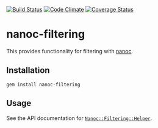 [![Build Status](https://travis-ci.org/nanoc/nanoc-filtering.png)](https://travis-ci.org/nanoc/nanoc-filtering)
[![Code Climate](https://codeclimate.com/github/nanoc/nanoc-filtering.png)](https://codeclimate.com/github/nanoc/nanoc-filtering)
[![Coverage Status](https://coveralls.io/repos/nanoc/nanoc-filtering/badge.png?branch=master)](https://coveralls.io/r/nanoc/nanoc-filtering)

# nanoc-filtering

This provides functionality for filtering with [nanoc](http://nanoc.ws).

## Installation

`gem install nanoc-filtering`

## Usage

See the API documentation for [`Nanoc::Filtering::Helper`](http://www.rubydoc.info/gems/nanoc-filtering/Nanoc/Filtering/Helper).
